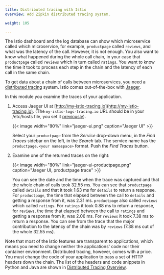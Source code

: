 ```yaml
---
title: Distributed tracing with Istio
overview: Add Zipkin distributed tracing system.

weight: 105

---
```


The Istio dashboard and the log database can show which microservice called which microservice, for example,
`productpage` called `reviews`, and what was the latency of the call. However, it is not enough.
You also want to know what happened during the whole call chain, in your case that `productpage` called `reviews` which
in turn called `ratings`. You want to know the time it took to process each step in the chain and the latency of each
call in the same chain.

To get data about a chain of calls between microservices, you need a
[distributed tracing](https://microservices.io/patterns/observability/distributed-tracing.html) system. Istio comes
out-of-the-box with [Jaeger](https://www.jaegertracing.io).

In this module you examine the traces of your application.

1.  Access Jaeger UI at [http://my-istio-tracing.io](http://my-istio-tracing.io).
    (The `my-istio-logs-tracing.io` URL should be in your /etc/hosts file, you set it
    [previously](/docs/tutorial/run-bookinfo-with-kubernetes/#update-your-etc-hosts-file)).

    {{< image width="80%"
        link="jaeger-ui.png"
        caption="Jaeger UI"
        >}}

    Select your `productpage` from the _Service_ drop-down menu, in the _Find Traces_ sidebar on the left,
    in the _Search_ tab. The service name has the `productpage.<your namespace>` format. Push the _Find Traces_ button.

1.  Examine one of the returned traces on the right:

    {{< image width="80%"
        link="jaeger-ui-productpage.png"
        caption="Jaeger UI, productpage trace"
        >}}

    You can see the date and the time when the trace was captured and that the whole chain of calls took 32.55 ms.
    You can see that `productpage` called `details` and that it took 1.63 ms for `details` to return a response.
    For `productpage`, the time that elapsed between the call to `details` and getting a response from it,
    was 2.31 ms.
    `productpage` also called `reviews` which called `ratings`. For `ratings` it took 0.88 ms to return a response,
    for `reviews`, the time that elapsed between the call to `ratings` and getting a response from it, was 2.06 ms.
    For `reviews` it took 7.38 ms to return a response. You can see from the trace that the major contribution to the
    latency of the chain was by `reviews` (7.38 ms out of the whole 32.55 ms).

Note that most of the Istio features are transparent to applications, which means you need to change neither the
applications' code nor their container environment.
Distributed tracing, however, comes with a price. You must change the code of your application to pass a set of HTTP
headers down the chain.
The list of the headers and code snippets in Python and Java are shown in
[Distributed Tracing Overview](/docs/tasks/observability/distributed-tracing/overview).
